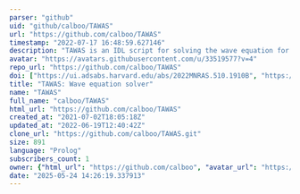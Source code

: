 ```yaml
---
parser: "github"
uid: "github/calboo/TAWAS"
url: "https://github.com/calboo/TAWAS"
timestamp: "2022-07-17 16:48:59.627146"
description: "TAWAS is an IDL script for solving the wave equation for torsional Alfvèn waves in a viscous plasma. The background magnetic field is axisymmetric and force-free with no azimuthal component and the plasma beta is assumed to be negligable. The solution is calculated using the analytical formula presented in https://academic.oup.com/mnras/article-abstract/510/2/1910/6449388?redirectedFrom=fulltext. "
avatar: "https://avatars.githubusercontent.com/u/33519577?v=4"
repo_url: "https://github.com/calboo/TAWAS"
doi: ["https://ui.adsabs.harvard.edu/abs/2022MNRAS.510.1910B", "https://ui.adsabs.harvard.edu/abs/2022ascl.soft03031B/abstract"]
title: "TAWAS: Wave equation solver"
name: "TAWAS"
full_name: "calboo/TAWAS"
html_url: "https://github.com/calboo/TAWAS"
created_at: "2021-07-02T18:05:18Z"
updated_at: "2022-06-19T12:40:42Z"
clone_url: "https://github.com/calboo/TAWAS.git"
size: 891
language: "Prolog"
subscribers_count: 1
owner: {"html_url": "https://github.com/calboo", "avatar_url": "https://avatars.githubusercontent.com/u/33519577?v=4", "login": "calboo", "type": "User"}
date: "2025-05-24 14:26:19.337913"
---
```


